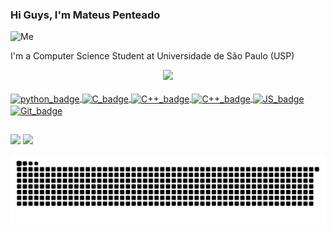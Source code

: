 ### Hi Guys, I'm Mateus Penteado

<img height="200em" alt="Me" src="https://cdn.discordapp.com/attachments/819376822700605494/872317384470454332/me.gif">

I'm a Computer Science Student at Universidade de São Paulo (USP)

<div align="center">
  <a href="https://github.com/rafaballerini">
  <img height="180em" src="https://github-readme-stats.vercel.app/api?username=matezcp&show_icons=true&theme=dracula&include_all_commits=true&count_private=true"/>
<!--   <img height="180em" src="https://github-readme-stats.vercel.app/api/top-langs/?username=matezcp&layout=compact&langs_count=7&theme=dracula"/> -->
</div>

<div style="display: inline_block"><br>
  <img align="center" alt="python_badge" height="50" width="50" src="https://cdn.jsdelivr.net/gh/devicons/devicon/icons/python/python-original.svg">
  <img align="center" alt="C_badge" height="50" width="50" src="https://cdn.jsdelivr.net/gh/devicons/devicon/icons/c/c-original.svg">
  <img align="center" alt="C++_badge" height="50" width="50" src="https://cdn.jsdelivr.net/gh/devicons/devicon/icons/cplusplus/cplusplus-original.svg">
  <img align="center" alt="C++_badge" height="50" width="50" src="https://cdn.jsdelivr.net/gh/devicons/devicon/icons/csharp/csharp-original.svg" />
  <img align="center" alt="JS_badge" height="50" width="50" src="https://cdn.jsdelivr.net/gh/devicons/devicon/icons/javascript/javascript-original.svg">
  <img align="center" alt="Git_badge" height="50" width="50" src="https://cdn.jsdelivr.net/gh/devicons/devicon/icons/git/git-original.svg">
  <link rel="stylesheet" href="https://cdn.jsdelivr.net/gh/devicons/devicon@v2.15.1/devicon.min.css">
</div>
  
  
  ##

<div> 
  
  <a href="https://www.linkedin.com/in/mateus-penteado-6a4641195/" target="_blank"><img src="https://img.shields.io/badge/-LinkedIn-%230077B5?style=for-the-badge&logo=linkedin&logoColor=white" target="_blank"></a> 
  <a href="https://www.kaggle.com/mateuspenteado" target="_blank"><img src="https://camo.githubusercontent.com/79ac0631f7bd4a0cda47a0b5a7470205d17dd89cb27069a9391a16c89736f89a/68747470733a2f2f726f61642d746f2d6b6167676c652d6772616e646d61737465722e76657263656c2e6170702f6170692f73696d706c652f646f6c796c75706563" target="_blank"></a> 
 
  ![Snake animation](https://github.com/Matezcp/Matezcp/blob/output/github-contribution-grid-snake.svg)

</div>
